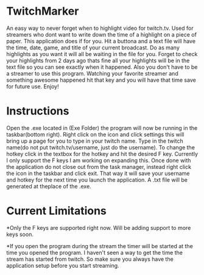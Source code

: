 TwitchMarker
============

An easy way to never forget when to highlight video for twitch.tv. Used for streamers who dont want to write down the time
of a highlight on a piece of paper. This application does if for you. Hit a buttona and a text file will have the time, date,
game, and title of your current broadcast. Do as many highlights as you want it will all be waiting in the file for you. 
Forget to check your highlights from 2 days ago thats fine all your highlights will be in the text file so you can see exactly
when it happened. Also you don't have to be a streamer to use this program. Watching your favorite streamer and something awesome
happened hit that key and you will have that time save for future use. Enjoy!

Instructions
============

Open the .exe located in (Exe Folder) the program will now be running in the taskbar(bottom right). 
Right click on the icon and click settings this will bring up a page for you to type in your twitch name. Type in the twitch name(do not put twitch.tv/username, just do the username). To change the hotkey click in the textbox for the hotkey and hit the desired F key. Currently I only support the F keys I am working on expanding this. Once done with the application do not close out from the task manager, instead right click the icon in the taskbar and click exit. That way it will save your username and hotkey for the next time you launch the application.  A .txt file will be generated at theplace of the .exe. 

Current Limitations
====================

*Only the F keys are supported right now. Will be adding support to more keys soon.

*If you open the program during the stream the timer will be started at the time you opened the program. I haven't seen a way to 
get the time the stream has started from twitch. So make sure you always have the application setup before you start streaming.
